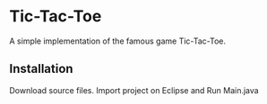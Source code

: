 # Tic-Tac-Toe
A simple implementation of the famous game Tic-Tac-Toe.

## Installation

Download source files.
Import project on Eclipse and Run Main.java
